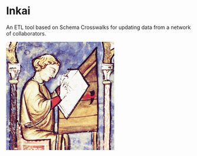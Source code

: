 # Inkai

An ETL tool based on Schema Crosswalks for updating data from a network of collaborators.

![Inkai Logo](./inkai_logo.jpg)